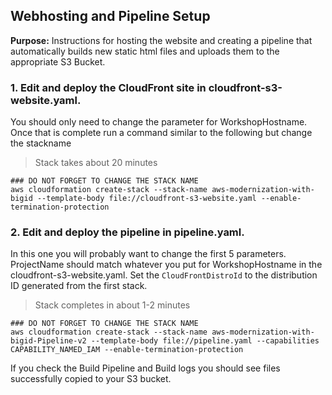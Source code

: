 ## Webhosting and Pipeline Setup

**Purpose:** Instructions for hosting the website and creating a pipeline that automatically builds new static html files and uploads them to the appropriate S3 Bucket.

### 1. Edit and deploy the CloudFront site in cloudfront-s3-website.yaml.  

You should only need to change the parameter for WorkshopHostname.  Once that is complete run a command similar to the following but change the stackname

> Stack takes about 20 minutes
```
### DO NOT FORGET TO CHANGE THE STACK NAME
aws cloudformation create-stack --stack-name aws-modernization-with-bigid --template-body file://cloudfront-s3-website.yaml --enable-termination-protection
```

### 2. Edit and deploy the pipeline in pipeline.yaml.  

In this one you will probably want to change the first 5 parameters.  ProjectName should match whatever you put for WorkshopHostname in the cloudfront-s3-website.yaml. Set the `CloudFrontDistroId` to the distribution ID generated from the first stack.

> Stack completes in about 1-2 minutes  
```
### DO NOT FORGET TO CHANGE THE STACK NAME
aws cloudformation create-stack --stack-name aws-modernization-with-bigid-Pipeline-v2 --template-body file://pipeline.yaml --capabilities CAPABILITY_NAMED_IAM --enable-termination-protection
```

If you check the Build Pipeline and Build logs you should see files successfully copied to your S3 bucket.